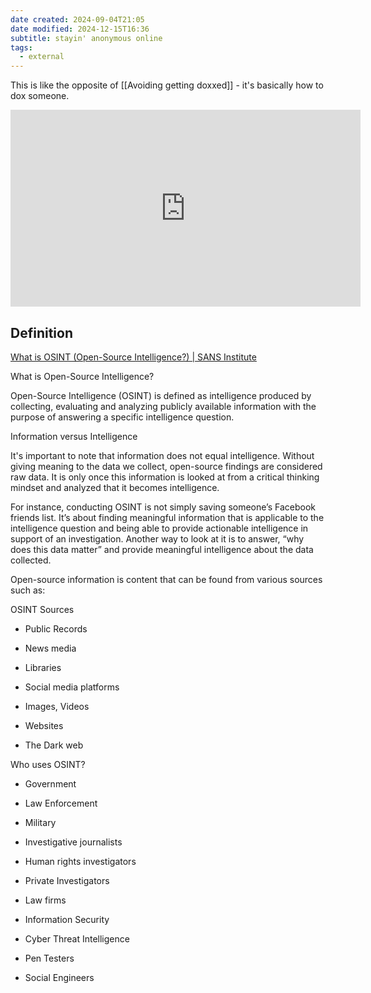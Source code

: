 ```yaml
---
date created: 2024-09-04T21:05
date modified: 2024-12-15T16:36
subtitle: stayin' anonymous online
tags:
  - external
---
```


This is like the opposite of [[Avoiding getting doxxed]] - it's basically how to dox someone. 

<iframe width="560" height="315" src="https://www.youtube.com/embed/nzh727t944k?si=QSV5t4KcomtoTBfo" title="YouTube video player" frameborder="0" allow="accelerometer; autoplay; clipboard-write; encrypted-media; gyroscope; picture-in-picture; web-share" referrerpolicy="strict-origin-when-cross-origin" allowfullscreen></iframe>

## Definition

[What is OSINT (Open-Source Intelligence?) | SANS Institute](https://www.sans.org/blog/what-is-open-source-intelligence/) 

What is Open-Source Intelligence?

Open-Source Intelligence (OSINT) is defined as intelligence produced by collecting, evaluating and analyzing publicly available information with the purpose of answering a specific intelligence question.

Information versus Intelligence

It's important to note that information does not equal intelligence. Without giving meaning to the data we collect, open-source findings are considered raw data. It is only once this information is looked at from a critical thinking mindset and analyzed that it becomes intelligence.

For instance, conducting OSINT is not simply saving someone’s Facebook friends list. It’s about finding meaningful information that is applicable to the intelligence question and being able to provide actionable intelligence in support of an investigation. Another way to look at it is to answer, “why does this data matter” and provide meaningful intelligence about the data collected.

Open-source information is content that can be found from various sources such as:

OSINT Sources

- Public Records

- News media

- Libraries

- Social media platforms

- Images, Videos

- Websites

- The Dark web

Who uses OSINT?

- Government

- Law Enforcement

- Military

- Investigative journalists

- Human rights investigators

- Private Investigators

- Law firms

- Information Security

- Cyber Threat Intelligence

- Pen Testers

- Social Engineers
